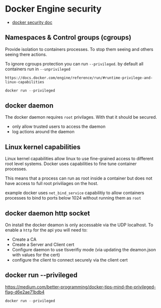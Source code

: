 # Docker Engine security

- [docker security doc](https://docs.docker.com/engine/security/security/)

## Namespaces & Control groups (cgroups)

Provide isolation to containers processes. To stop them seeing and others seeing there actions.

To ignore cgroups protection you can run `--privileged`. by default all containers run in `--unprivileged`

`https://docs.docker.com/engine/reference/run/#runtime-privilege-and-linux-capabilities`

``` c#
docker run --privileged
```

## docker daemon

The docker daemon requires `root` privilages. With that it should be secured.

- only allow trusted users to access the daemon
- log actions around the daemon

## Linux kernel capabilities

Linux kernel capabilities allow linux to use fine-grained access to different root level systems. Docker uses capabilities to fine tune container processes.  

This means that a process can run as root inside a container but does not have access to full root priviliages on the host.

example docker uses `net_bind_service` capabilitiy to allow containers processes to bind to ports below 1024 without running them as `root`

## docker daemon http socket

On install the docker deamon is only accessable via the UDP localhost. To enable a `http` for the api you will need to:

- Create a CA
- Create a Server and Client cert
- Configure daemon to use tlsverifiy mode (via updating the deamon.json with values for the cert)
- configure the client to connect securely via the client cert

## docker run --privileged

https://medium.com/better-programming/docker-tips-mind-the-privileged-flag-d6e2ae71bdb4

``` c#
docker run --privileged
```









